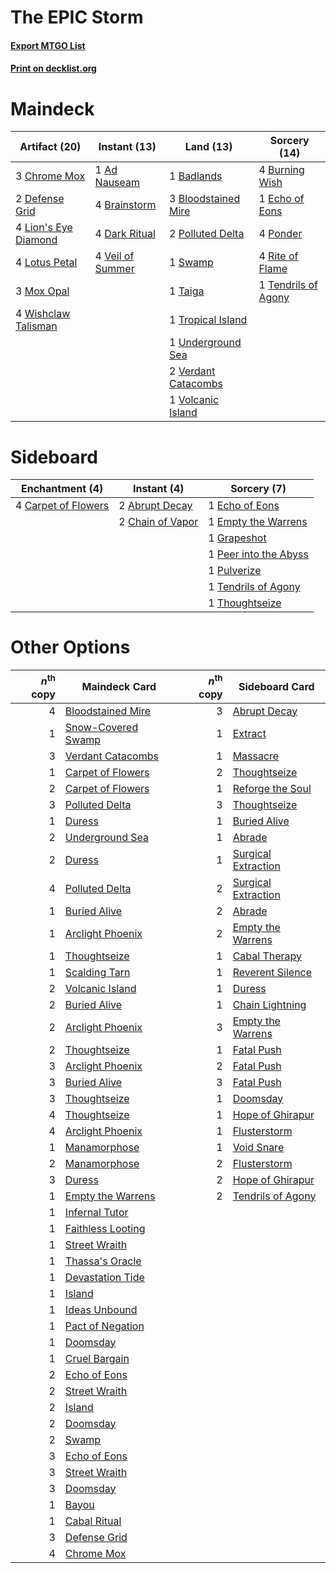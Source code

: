 # The EPIC Storm

#### [Export MTGO List](../collection/The%20EPIC%20Storm/The%20EPIC%20Storm.txt)
#### [Print on decklist.org](http://decklist.org/?deckmain=1%09Ad%20Nauseam%0A1%09Badlands%0A3%09Bloodstained%20Mire%0A4%09Brainstorm%0A4%09Burning%20Wish%0A3%09Chrome%20Mox%0A4%09Dark%20Ritual%0A2%09Defense%20Grid%0A1%09Echo%20of%20Eons%0A4%09Lion's%20Eye%20Diamond%0A4%09Lotus%20Petal%0A3%09Mox%20Opal%0A2%09Polluted%20Delta%0A4%09Ponder%0A4%09Rite%20of%20Flame%0A1%09Swamp%0A1%09Taiga%0A1%09Tendrils%20of%20Agony%0A1%09Tropical%20Island%0A1%09Underground%20Sea%0A4%09Veil%20of%20Summer%0A2%09Verdant%20Catacombs%0A1%09Volcanic%20Island%0A4%09Wishclaw%20Talisman&deckside=2%09Abrupt%20Decay%0A4%09Carpet%20of%20Flowers%0A2%09Chain%20of%20Vapor%0A1%09Echo%20of%20Eons%0A1%09Empty%20the%20Warrens%0A1%09Grapeshot%0A1%09Peer%20into%20the%20Abyss%0A1%09Pulverize%0A1%09Tendrils%20of%20Agony%0A1%09Thoughtseize)
# Maindeck

|                                        Artifact (20)                                         |                                       Instant (13)                                        |                                          Land (13)                                           |                                        Sorcery (14)                                         |
|----------------------------------------------------------------------------------------------|-------------------------------------------------------------------------------------------|----------------------------------------------------------------------------------------------|---------------------------------------------------------------------------------------------|
|3 [Chrome Mox](http://gatherer.wizards.com/Pages/Card/Details.aspx?multiverseid=413761)       |1 [Ad Nauseam](http://gatherer.wizards.com/Pages/Card/Details.aspx?multiverseid=174915)    |1 [Badlands](http://gatherer.wizards.com/Pages/Card/Details.aspx?multiverseid=878)            |4 [Burning Wish](http://gatherer.wizards.com/Pages/Card/Details.aspx?multiverseid=416909)    |
|2 [Defense Grid](http://gatherer.wizards.com/Pages/Card/Details.aspx?multiverseid=45481)      |4 [Brainstorm](http://gatherer.wizards.com/Pages/Card/Details.aspx?multiverseid=3897)      |3 [Bloodstained Mire](http://gatherer.wizards.com/Pages/Card/Details.aspx?multiverseid=405094)|1 [Echo of Eons](http://gatherer.wizards.com/Pages/Card/Details.aspx?multiverseid=463995)    |
|4 [Lion's Eye Diamond](http://gatherer.wizards.com/Pages/Card/Details.aspx?multiverseid=3255) |4 [Dark Ritual](http://gatherer.wizards.com/Pages/Card/Details.aspx?multiverseid=651)      |2 [Polluted Delta](http://gatherer.wizards.com/Pages/Card/Details.aspx?multiverseid=405104)   |4 [Ponder](http://gatherer.wizards.com/Pages/Card/Details.aspx?multiverseid=451051)          |
|4 [Lotus Petal](http://gatherer.wizards.com/Pages/Card/Details.aspx?multiverseid=420602)      |4 [Veil of Summer](http://gatherer.wizards.com/Pages/Card/Details.aspx?multiverseid=466952)|1 [Swamp](http://gatherer.wizards.com/Pages/Card/Details.aspx?multiverseid=439858)            |4 [Rite of Flame](http://gatherer.wizards.com/Pages/Card/Details.aspx?multiverseid=121217)   |
|3 [Mox Opal](http://gatherer.wizards.com/Pages/Card/Details.aspx?multiverseid=397719)         |                                                                                           |1 [Taiga](http://gatherer.wizards.com/Pages/Card/Details.aspx?multiverseid=883)               |1 [Tendrils of Agony](http://gatherer.wizards.com/Pages/Card/Details.aspx?multiverseid=45842)|
|4 [Wishclaw Talisman](http://gatherer.wizards.com/Pages/Card/Details.aspx?multiverseid=473072)|                                                                                           |1 [Tropical Island](http://gatherer.wizards.com/Pages/Card/Details.aspx?multiverseid=884)     |                                                                                             |
|                                                                                              |                                                                                           |1 [Underground Sea](http://gatherer.wizards.com/Pages/Card/Details.aspx?multiverseid=886)     |                                                                                             |
|                                                                                              |                                                                                           |2 [Verdant Catacombs](http://gatherer.wizards.com/Pages/Card/Details.aspx?multiverseid=405113)|                                                                                             |
|                                                                                              |                                                                                           |1 [Volcanic Island](http://gatherer.wizards.com/Pages/Card/Details.aspx?multiverseid=887)     |                                                                                             |


# Sideboard

|                                      Enchantment (4)                                       |                                        Instant (4)                                        |                                          Sorcery (7)                                           |
|--------------------------------------------------------------------------------------------|-------------------------------------------------------------------------------------------|------------------------------------------------------------------------------------------------|
|4 [Carpet of Flowers](http://gatherer.wizards.com/Pages/Card/Details.aspx?multiverseid=5858)|2 [Abrupt Decay](http://gatherer.wizards.com/Pages/Card/Details.aspx?multiverseid=456061)  |1 [Echo of Eons](http://gatherer.wizards.com/Pages/Card/Details.aspx?multiverseid=463995)       |
|                                                                                            |2 [Chain of Vapor](http://gatherer.wizards.com/Pages/Card/Details.aspx?multiverseid=420701)|1 [Empty the Warrens](http://gatherer.wizards.com/Pages/Card/Details.aspx?multiverseid=426587)  |
|                                                                                            |                                                                                           |1 [Grapeshot](http://gatherer.wizards.com/Pages/Card/Details.aspx?multiverseid=426588)          |
|                                                                                            |                                                                                           |1 [Peer into the Abyss](http://gatherer.wizards.com/Pages/Card/Details.aspx?multiverseid=485440)|
|                                                                                            |                                                                                           |1 [Pulverize](http://gatherer.wizards.com/Pages/Card/Details.aspx?multiverseid=19724)           |
|                                                                                            |                                                                                           |1 [Tendrils of Agony](http://gatherer.wizards.com/Pages/Card/Details.aspx?multiverseid=45842)   |
|                                                                                            |                                                                                           |1 [Thoughtseize](http://gatherer.wizards.com/Pages/Card/Details.aspx?multiverseid=438676)       |


# Other Options

|*n*<sup>th</sup> copy|                                        Maindeck Card                                        |*n*<sup>th</sup> copy|                                        Sideboard Card                                        |
|--------------------:|---------------------------------------------------------------------------------------------|--------------------:|----------------------------------------------------------------------------------------------|
|                    4|[Bloodstained Mire](http://gatherer.wizards.com/Pages/Card/Details.aspx?multiverseid=405094) |                    3|[Abrupt Decay](http://gatherer.wizards.com/Pages/Card/Details.aspx?multiverseid=456061)       |
|                    1|[Snow-Covered Swamp](http://gatherer.wizards.com/Pages/Card/Details.aspx?multiverseid=121256)|                    1|[Extract](http://gatherer.wizards.com/Pages/Card/Details.aspx?multiverseid=29849)             |
|                    3|[Verdant Catacombs](http://gatherer.wizards.com/Pages/Card/Details.aspx?multiverseid=405113) |                    1|[Massacre](http://gatherer.wizards.com/Pages/Card/Details.aspx?multiverseid=21324)            |
|                    1|[Carpet of Flowers](http://gatherer.wizards.com/Pages/Card/Details.aspx?multiverseid=5858)   |                    2|[Thoughtseize](http://gatherer.wizards.com/Pages/Card/Details.aspx?multiverseid=438676)       |
|                    2|[Carpet of Flowers](http://gatherer.wizards.com/Pages/Card/Details.aspx?multiverseid=5858)   |                    1|[Reforge the Soul](http://gatherer.wizards.com/Pages/Card/Details.aspx?multiverseid=278256)   |
|                    3|[Polluted Delta](http://gatherer.wizards.com/Pages/Card/Details.aspx?multiverseid=405104)    |                    3|[Thoughtseize](http://gatherer.wizards.com/Pages/Card/Details.aspx?multiverseid=438676)       |
|                    1|[Duress](http://gatherer.wizards.com/Pages/Card/Details.aspx?multiverseid=14557)             |                    1|[Buried Alive](http://gatherer.wizards.com/Pages/Card/Details.aspx?multiverseid=446795)       |
|                    2|[Underground Sea](http://gatherer.wizards.com/Pages/Card/Details.aspx?multiverseid=886)      |                    1|[Abrade](http://gatherer.wizards.com/Pages/Card/Details.aspx?multiverseid=430772)             |
|                    2|[Duress](http://gatherer.wizards.com/Pages/Card/Details.aspx?multiverseid=14557)             |                    1|[Surgical Extraction](http://gatherer.wizards.com/Pages/Card/Details.aspx?multiverseid=397706)|
|                    4|[Polluted Delta](http://gatherer.wizards.com/Pages/Card/Details.aspx?multiverseid=405104)    |                    2|[Surgical Extraction](http://gatherer.wizards.com/Pages/Card/Details.aspx?multiverseid=397706)|
|                    1|[Buried Alive](http://gatherer.wizards.com/Pages/Card/Details.aspx?multiverseid=446795)      |                    2|[Abrade](http://gatherer.wizards.com/Pages/Card/Details.aspx?multiverseid=430772)             |
|                    1|[Arclight Phoenix](http://gatherer.wizards.com/Pages/Card/Details.aspx?multiverseid=452841)  |                    2|[Empty the Warrens](http://gatherer.wizards.com/Pages/Card/Details.aspx?multiverseid=426587)  |
|                    1|[Thoughtseize](http://gatherer.wizards.com/Pages/Card/Details.aspx?multiverseid=438676)      |                    1|[Cabal Therapy](http://gatherer.wizards.com/Pages/Card/Details.aspx?multiverseid=413625)      |
|                    1|[Scalding Tarn](http://gatherer.wizards.com/Pages/Card/Details.aspx?multiverseid=405107)     |                    1|[Reverent Silence](http://gatherer.wizards.com/Pages/Card/Details.aspx?multiverseid=22316)    |
|                    2|[Volcanic Island](http://gatherer.wizards.com/Pages/Card/Details.aspx?multiverseid=887)      |                    1|[Duress](http://gatherer.wizards.com/Pages/Card/Details.aspx?multiverseid=14557)              |
|                    2|[Buried Alive](http://gatherer.wizards.com/Pages/Card/Details.aspx?multiverseid=446795)      |                    1|[Chain Lightning](http://gatherer.wizards.com/Pages/Card/Details.aspx?multiverseid=446139)    |
|                    2|[Arclight Phoenix](http://gatherer.wizards.com/Pages/Card/Details.aspx?multiverseid=452841)  |                    3|[Empty the Warrens](http://gatherer.wizards.com/Pages/Card/Details.aspx?multiverseid=426587)  |
|                    2|[Thoughtseize](http://gatherer.wizards.com/Pages/Card/Details.aspx?multiverseid=438676)      |                    1|[Fatal Push](http://gatherer.wizards.com/Pages/Card/Details.aspx?multiverseid=423724)         |
|                    3|[Arclight Phoenix](http://gatherer.wizards.com/Pages/Card/Details.aspx?multiverseid=452841)  |                    2|[Fatal Push](http://gatherer.wizards.com/Pages/Card/Details.aspx?multiverseid=423724)         |
|                    3|[Buried Alive](http://gatherer.wizards.com/Pages/Card/Details.aspx?multiverseid=446795)      |                    3|[Fatal Push](http://gatherer.wizards.com/Pages/Card/Details.aspx?multiverseid=423724)         |
|                    3|[Thoughtseize](http://gatherer.wizards.com/Pages/Card/Details.aspx?multiverseid=438676)      |                    1|[Doomsday](http://gatherer.wizards.com/Pages/Card/Details.aspx?multiverseid=15397)            |
|                    4|[Thoughtseize](http://gatherer.wizards.com/Pages/Card/Details.aspx?multiverseid=438676)      |                    1|[Hope of Ghirapur](http://gatherer.wizards.com/Pages/Card/Details.aspx?multiverseid=423821)   |
|                    4|[Arclight Phoenix](http://gatherer.wizards.com/Pages/Card/Details.aspx?multiverseid=452841)  |                    1|[Flusterstorm](http://gatherer.wizards.com/Pages/Card/Details.aspx?multiverseid=228255)       |
|                    1|[Manamorphose](http://gatherer.wizards.com/Pages/Card/Details.aspx?multiverseid=370568)      |                    1|[Void Snare](http://gatherer.wizards.com/Pages/Card/Details.aspx?multiverseid=383429)         |
|                    2|[Manamorphose](http://gatherer.wizards.com/Pages/Card/Details.aspx?multiverseid=370568)      |                    2|[Flusterstorm](http://gatherer.wizards.com/Pages/Card/Details.aspx?multiverseid=228255)       |
|                    3|[Duress](http://gatherer.wizards.com/Pages/Card/Details.aspx?multiverseid=14557)             |                    2|[Hope of Ghirapur](http://gatherer.wizards.com/Pages/Card/Details.aspx?multiverseid=423821)   |
|                    1|[Empty the Warrens](http://gatherer.wizards.com/Pages/Card/Details.aspx?multiverseid=426587) |                    2|[Tendrils of Agony](http://gatherer.wizards.com/Pages/Card/Details.aspx?multiverseid=45842)   |
|                    1|[Infernal Tutor](http://gatherer.wizards.com/Pages/Card/Details.aspx?multiverseid=107308)    |                     |                                                                                              |
|                    1|[Faithless Looting](http://gatherer.wizards.com/Pages/Card/Details.aspx?multiverseid=389512) |                     |                                                                                              |
|                    1|[Street Wraith](http://gatherer.wizards.com/Pages/Card/Details.aspx?multiverseid=442097)     |                     |                                                                                              |
|                    1|[Thassa's Oracle](http://gatherer.wizards.com/Pages/Card/Details.aspx?multiverseid=476324)   |                     |                                                                                              |
|                    1|[Devastation Tide](http://gatherer.wizards.com/Pages/Card/Details.aspx?multiverseid=275720)  |                     |                                                                                              |
|                    1|[Island](http://gatherer.wizards.com/Pages/Card/Details.aspx?multiverseid=439857)            |                     |                                                                                              |
|                    1|[Ideas Unbound](http://gatherer.wizards.com/Pages/Card/Details.aspx?multiverseid=88789)      |                     |                                                                                              |
|                    1|[Pact of Negation](http://gatherer.wizards.com/Pages/Card/Details.aspx?multiverseid=442057)  |                     |                                                                                              |
|                    1|[Doomsday](http://gatherer.wizards.com/Pages/Card/Details.aspx?multiverseid=15397)           |                     |                                                                                              |
|                    1|[Cruel Bargain](http://gatherer.wizards.com/Pages/Card/Details.aspx?multiverseid=4214)       |                     |                                                                                              |
|                    2|[Echo of Eons](http://gatherer.wizards.com/Pages/Card/Details.aspx?multiverseid=463995)      |                     |                                                                                              |
|                    2|[Street Wraith](http://gatherer.wizards.com/Pages/Card/Details.aspx?multiverseid=442097)     |                     |                                                                                              |
|                    2|[Island](http://gatherer.wizards.com/Pages/Card/Details.aspx?multiverseid=439857)            |                     |                                                                                              |
|                    2|[Doomsday](http://gatherer.wizards.com/Pages/Card/Details.aspx?multiverseid=15397)           |                     |                                                                                              |
|                    2|[Swamp](http://gatherer.wizards.com/Pages/Card/Details.aspx?multiverseid=439858)             |                     |                                                                                              |
|                    3|[Echo of Eons](http://gatherer.wizards.com/Pages/Card/Details.aspx?multiverseid=463995)      |                     |                                                                                              |
|                    3|[Street Wraith](http://gatherer.wizards.com/Pages/Card/Details.aspx?multiverseid=442097)     |                     |                                                                                              |
|                    3|[Doomsday](http://gatherer.wizards.com/Pages/Card/Details.aspx?multiverseid=15397)           |                     |                                                                                              |
|                    1|[Bayou](http://gatherer.wizards.com/Pages/Card/Details.aspx?multiverseid=879)                |                     |                                                                                              |
|                    1|[Cabal Ritual](http://gatherer.wizards.com/Pages/Card/Details.aspx?multiverseid=30564)       |                     |                                                                                              |
|                    3|[Defense Grid](http://gatherer.wizards.com/Pages/Card/Details.aspx?multiverseid=45481)       |                     |                                                                                              |
|                    4|[Chrome Mox](http://gatherer.wizards.com/Pages/Card/Details.aspx?multiverseid=413761)        |                     |                                                                                              |

